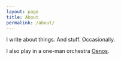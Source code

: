 ```yaml
---
layout: page
title: About
permalink: /about/
---
```


I write about things. And stuff. Occasionally. 

I also play in a one-man orchestra 
[Oenos](https://oenos.bandcamp.com).
